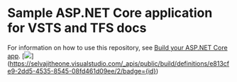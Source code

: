 # Sample ASP.NET Core application for VSTS and TFS docs

For information on how to use this repository, see [Build your ASP.NET Core app](https://docs.microsoft.com/en-us/vsts/build-release/apps/aspnet/build-aspnet-core).
[<img src="https://selvajitheone.visualstudio.com/_apis/public/build/definitions/e813cfe9-2dd5-4535-8545-08fd461d09ee/2/badge{guid}/{id}/badge"/>]
(https://selvajitheone.visualstudio.com/_apis/public/build/definitions/e813cfe9-2dd5-4535-8545-08fd461d09ee/2/badge={id})
